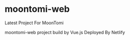 # moontomi-web

Latest Project For MoonTomi

moontomi-web project build by Vue.js
Deployed By Netlify